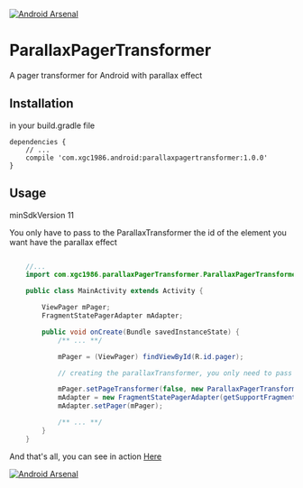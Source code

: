 [![Android Arsenal](https://img.shields.io/badge/Android%20Arsenal-ParallaxPagerTransformer-brightgreen.svg?style=flat)](https://android-arsenal.com/details/1/1312)

# ParallaxPagerTransformer

A pager transformer for Android with parallax effect

## Installation

in your build.gradle file

    dependencies {
        // ...
        compile 'com.xgc1986.android:parallaxpagertransformer:1.0.0'
    }

## Usage

minSdkVersion 11

You only have to pass to the ParallaxTransformer the id of the element you want have the parallax effect

```java

	//...
	import com.xgc1986.parallaxPagerTransformer.ParallaxPagerTransformer;

	public class MainActivity extends Activity {

		ViewPager mPager;
    	FragmentStatePagerAdapter mAdapter;

		public void onCreate(Bundle savedInstanceState) {
			/** ... **/

			mPager = (ViewPager) findViewById(R.id.pager);

        	// creating the parallaxTransformer, you only need to pass the id of the View (or ViewGroup) you want to do the parallax effect

        	mPager.setPageTransformer(false, new ParallaxPagerTransformer(R.id.parallaxContent));
        	mAdapter = new FragmentStatePagerAdapter(getSupportFragmentManager());
        	mAdapter.setPager(mPager);

        	/** ... **/
		}
	}

```

And that's all, you can see in action <a href="https://www.youtube.com/watch?v=5zEOUWY9Hvo" target="_blank">Here</a>

[![Android Arsenal](https://img.shields.io/badge/Android%20Arsenal-ParallaxPagerTransformer-brightgreen.svg?style=flat)](https://android-arsenal.com/details/1/1312)
